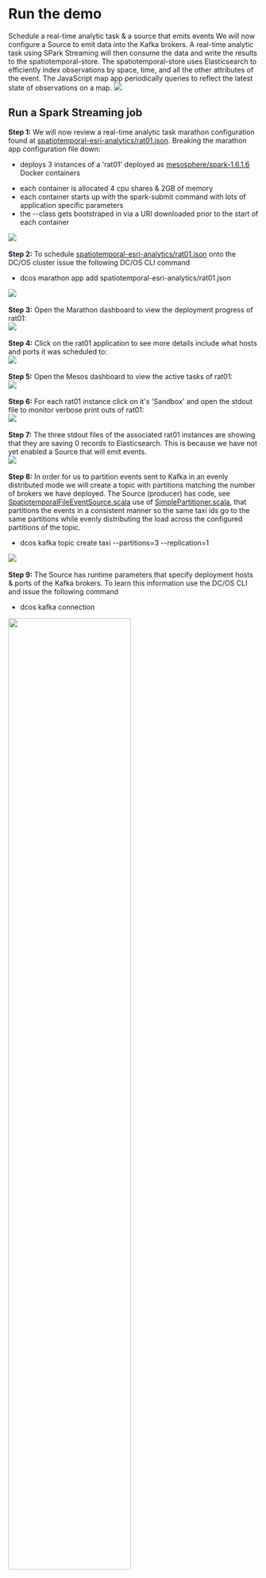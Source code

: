# Run the demo
Schedule a real-time analytic task & a source that emits events
We will now configure a Source to emit data into the Kafka brokers.  A real-time analytic task using SPark Streaming will then consume the data and write the results to the spatiotemporal-store.  The spatiotemporal-store uses Elasticsearch to efficiently index observations by space, time, and all the other attributes of the event.  The JavaScript map app periodically queries to reflect the latest state of observations on a map.
<img src="../images/00-overview/iot-flow.jpg"/>

## Run a Spark Streaming job
<b>Step 1:</b> We will now review a real-time analytic task marathon configuration found at <a href="../spatiotemporal-esri-analytics/rat01.json">spatiotemporal-esri-analytics/rat01.json</a>.  Breaking the marathon app configuration file down:<ul><li>deploys 3 instances of a 'rat01' deployed as <a href="https://hub.docker.com/r/mesosphere/spark/">mesosphere/spark-1.6.1.6</a> Docker containers</li>
<li>each container is allocated 4 cpu shares & 2GB of memory</li>
<li>each container starts up with the spark-submit command with lots of application specific parameters</li>
<li>the --class gets bootstraped in via a URI downloaded prior to the start of each container</li></ul>
<img src="../images/07-app-setup/app-01.png"/><br>
<br><b>Step 2:</b> To schedule <a href="../spatiotemporal-esri-analytics/rat01.json">spatiotemporal-esri-analytics/rat01.json</a> onto the DC/OS cluster issue the following DC/OS CLI command<ul><li>dcos marathon app add spatiotemporal-esri-analytics/rat01.json</li></ul>
<img src="../images/07-app-setup/app-02.png"/><br>
<br><b>Step 3:</b> Open the Marathon dashboard to view the deployment progress of rat01:<br>
<img src="../images/07-app-setup/app-03.png"/><br>
<br><b>Step 4:</b> Click on the rat01 application to see more details include what hosts and ports it was scheduled to:<br>
<img src="../images/07-app-setup/app-04.png"/><br>
<br><b>Step 5:</b> Open the Mesos dashboard to view the active tasks of rat01:<br>
<img src="../images/07-app-setup/app-05.png"/><br>
<br><b>Step 6:</b> For each rat01 instance click on it's 'Sandbox' and open the stdout file to monitor verbose print outs of rat01:<br>
<img src="../images/07-app-setup/app-06.png"/><br>
<br><b>Step 7:</b> The three stdout files of the associated rat01 instances are showing that they are saving 0 records to Elasticsearch.  This is because we have not yet enabled a Source that will emit events.<br>
<img src="../images/07-app-setup/app-07.png"/><br>
<br><b>Step 8:</b> In order for us to partition events sent to Kafka in an evenly distributed mode we will create a topic with partitions matching the number of brokers we have deployed.  The Source (producer) has code, see <a href="../spatiotemporal-event-source/src/main/scala/org/cam/geo/source/SpatiotemporalFileEventSource.scala">SpatiotemporalFileEventSource.scala</a> use of <a href="../spatiotemporal-event-source/src/main/scala/org/cam/geo/source/SimplePartitioner.scala">SimplePartitioner.scala</a>, that partitions the events in a consistent manner so the same taxi ids go to the same partitions while evenly distributing the load across the configured partitions of the topic.<br><ul><li>dcos kafka topic create taxi --partitions=3 --replication=1</li></ul>
<img src="../images/07-app-setup/app-08.png"/><br>
<br><b>Step 9:</b> The Source has runtime parameters that specify deployment hosts & ports of the Kafka brokers.  To learn this information use the DC/OS CLI and issue the following command<br><ul><li>dcos kafka connection</li></ul>
<img src="../images/07-app-setup/app-09.png" width="70%" height="70%"/><br>
<br><b>Step 10:</b> We will now review a source task marathon configuration found at <a href="../spatiotemporal-event-source/source01.json">spatiotemporal-event-source/source01.json</a>.  Breaking the marathon app configuration file down:<ul><li>deploys 1 instance of a 'source01' deployed as a <a href="https://hub.docker.com/r/amollenkopf/spatiotemporal-event-source/">amollenkopf/spatiotemporal-event-source</a> Docker container</li>
<li>each container is allocated 1 cpu shares & 5GB of memory (needed for the large simulation file)</li>
<li>each container starts up with the java command with lots of application specific parameters (including the Kafka broker hosts & ports)</li>
<li>the --class comes as part of the <a href="https://hub.docker.com/r/amollenkopf/spatiotemporal-event-source/">amollenkopf/spatiotemporal-event-source</a> Docker image</li></ul>
<img src="../images/07-app-setup/app-10.png"/><br>
<ul><li>NOTE: MAKE SURE you change the broker hosts and port numbers in the <a href="../spatiotemporal-event-source/source01.json">spatiotemporal-event-source/source01.json</a> with what was learned in Step 9.</li></ul>
<br><b>Step 11:</b> To schedule a Source that emits events into a Kafka topic's partitions running on a DC/OS cluster issue the following DC/OS CLI command<ul><li>dcos marathon app add spatiotemporal-event-source/source01.json</li></ul>
<img src="../images/07-app-setup/app-11.png"/><br>
<br><b>Step 12:</b> Open the Marathon dashboard to view the deployment progress of source01 (it will take 1-2 minutes to deploy as the Docker image is large due to the size of the simulation file):<br>
<img src="../images/07-app-setup/app-12.png"/><br>
<br><b>Step 13:</b> Click on the source01 application to see more details include what host and port it was scheduled to:<br>
<img src="../images/07-app-setup/app-13.png"/><br>
<br><b>Step 14:</b> Open the Mesos dashboard to view the active task of source01:<br>
<img src="../images/07-app-setup/app-14.png"/><br>
<br><b>Step 15:</b> Click on the 'Sandbox' of the source01 instance and open the stdout file to monitor verbose print outs of source01:<br>
<img src="../images/07-app-setup/app-15.png"/><br>
<br><b>Step 16:</b> The stdout file of the associated source01 instance shows that it is emitting events to the Kafka topic partitions every 3 seconds:<br>
<img src="../images/07-app-setup/app-16.png" width="50%" height="50%"/><br>
<br><b>Step 17:</b> The three stdout files of the associated rat01 instances are now showing they are consuming these events evenly as each is subscribed to a unique Kafka topic partition:<br>
<img src="../images/07-app-setup/app-17.png"/><br>
<br><b>Step 18:</b> Go back to the browser tab that has the map app and hit the refresh button.  You should now see taxi content appearing on the map asgeohash aggregations that are auto-updated as new data appears in Elasticsearch:<br>
<img src="../images/07-app-setup/app-18.png"/><br>
<br><b>Step 19:</b> The map app has the ability to enable 'Replay' of the spatiotemporal observations.  To enable this flip the dial to on and use the time slider on the bottom left corner to specify the time window you want to replay with:<br>
<img src="../images/07-app-setup/app-19.png"/><br>
<br><b>Step 20:</b> Steppign forward on the replay we can see the counts (labels on the goehash aggregations) increasing:<br>
<img src="../images/07-app-setup/app-20.png"/><br>
<br><b>Step 21:</b> The map app also supports the ability to generate a client-side heatmap based on content being queried from Elasticsearch:<br>
<img src="../images/07-app-setup/app-21.png"/><br>
<br><b>Step 22:</b> Using the timeslider we can see how the density changes over time<br>
<img src="../images/07-app-setup/app-22.png"/><br>
<br><b>Step 23:</b> Disabling both the Heatmap and Replay capabilities we get back to a near real-time view of the obervations:<br>
<img src="../images/07-app-setup/app-23.png"/><br>
<br><b>Step 24:</b> Reviewing the stdout files of the associated real-time analytic tasks we can see that they are continuing to process events in a distributed fashion:<br>
<img src="../images/07-app-setup/app-24.png"/><br>

<br><br><b>Congratulations:</b> You now have ...


